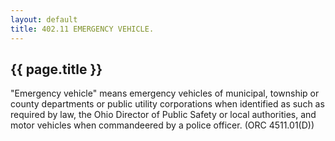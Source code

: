 ```yaml
---
layout: default 
title: 402.11 EMERGENCY VEHICLE.
---
```


{{ page.title }}
----------------

"Emergency vehicle" means emergency vehicles of municipal, township or
county departments or public utility corporations when identified as
such as required by law, the Ohio Director of Public Safety or local
authorities, and motor vehicles when commandeered by a police officer.
(ORC 4511.01(D))
